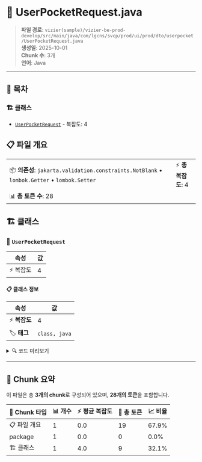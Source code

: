 # 📄 UserPocketRequest.java

> **파일 경로**: `vizier(sample)/vizier-be-prod-develop/src/main/java/com/lgcns/svcp/prod/ui/prod/dto/userpocket/UserPocketRequest.java`  
> **생성일**: 2025-10-01  
> **Chunk 수**: 3개  
> **언어**: Java
---

## 📑 목차

### 🏗️ 클래스
- [`UserPocketRequest`](#class-userpocketrequest) - 복잡도: 4

## 📋 파일 개요

| | |
|--|--|
| 📦 **의존성**: `jakarta.validation.constraints.NotBlank` • `lombok.Getter` • `lombok.Setter` | ⚡ **총 복잡도**: 4 |
| 📊 **총 토큰 수**: 28 |  |



## 🏗️ 클래스

### <a id="class-userpocketrequest"></a>🎯 `UserPocketRequest`

| 속성 | 값 |
|------|----|
| ⚡ 복잡도 | 4 |



#### 📋 클래스 정보

| 속성 | 값 |
|------|----|
| ⚡ **복잡도** | 4 || 📍 **라인 범위** | 9-9 |
| 🏷️ **태그** | `class, java` |

<details>
<summary>🔍 코드 미리보기</summary>

```java
public class UserPocketRequest {
	
	@NotBlank
	private String uuid;
}...
```

**Chunk 정보**
- 🆔 **ID**: `9e0559fb7b9d`
- 📍 **라인**: 9-9
- 📊 **토큰**: 9
- 🏷️ **태그**: `class, java`

</details>

---





## 🧩 Chunk 요약

이 파일은 총 **3개의 chunk**로 구성되어 있으며, **28개의 토큰**을 포함합니다.

| 🧩 Chunk 타입 | 📊 개수 | ⚡ 평균 복잡도 | 📝 총 토큰 | 📈 비율 |
|---------------|--------|-------------|----------|--------|
| 📋 파일 개요 | 1 | 0.0 | 19 | 67.9% |
| package | 1 | 0.0 | 0 | 0.0% |
| 🏗️ 클래스 | 1 | 4.0 | 9 | 32.1% |

